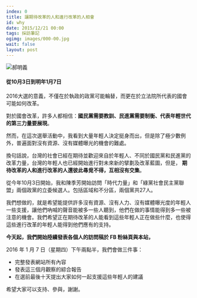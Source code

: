```yaml
---
index: 0
title: 讓期待改革的人和進行改革的人相會
id: why
date: 2015/12/21 00:00
tags: 採訪筆記
ogimg: images/000-00.jpg
wait: false
layout: post
---
```


<img class="news-photo-1" src="/images/000-00.jpg" alt="郝明義">

#### 從10月3日到明年1月7日

2016大選的意義，不僅在於執政的政黨可能輪替，而更在於立法院所代表的國會可能如何改革。

對於國會改革，許多人都相信：<strong>國民黨需要教訓、民進黨需要制衡、代表年輕世代的第三力量要展現</strong>。

然而，在這次選舉活動中，我看到大量年輕人決定挺身而出，但是除了極少數例外，普遍面對沒有資源、沒有媒體曝光的機會的難處。

換句話說，台灣的社會已經在期待並歡迎來自於年輕人、不同於國民黨和民進黨的改革力量，台灣的年輕人也已經開始進行對未來新的擘劃及改革藍圖，但是，
<strong>期待改革的人和進行改革的人還彼此㝷覓不得，互相沒有交集</strong>。

從今年10月3日開始，我和陳季芳開始訪問「時代力量」和「綠黨社會民主黨聯盟」兩個政黨的立委候選人。包括區域和不分區，兩個黨共27人。

我們想做的，就是希望能提供許多沒有資源、沒有人力、沒有媒體曝光度的年輕人一些支援，讓他們吶喊的聲音能被多一些人聽到，他們在做的事情能得到多一些被注意的機會。我們希望正在期待改革的人能看到這些年輕人正在做些什麼，也使得這些進行改革的年輕人能得到他們應有的支持。

**今天起，我們開始陸續發表各個人的訪問稿於 FB 粉絲頁與本站，**

2016 年 1 月 7 日（星期四）下午兩點半，我們會做三件事：

- 完整發表網站所有內容
- 發表這三個月觀察的綜合報告
- 在選前最後十天提出大家如何一起支援這些年輕人的建議

希望大家可以支持、參與，謝謝。
